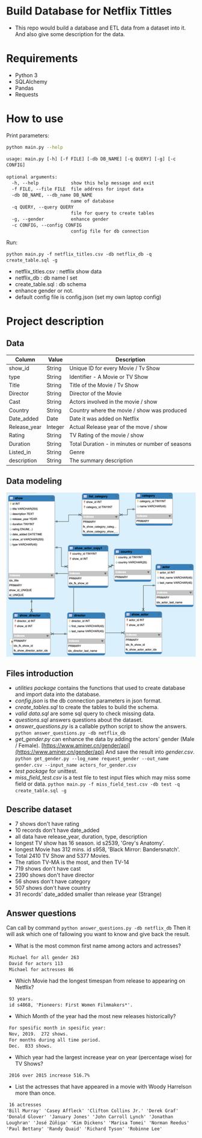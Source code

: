 # Build Database for Netflix Tittles

- This repo would build a database and ETL data from a dataset into it. And also give some description for the data. 

# Requirements

- Python 3
- SQLAlchemy 
- Pandas
- Requests 

# How to use

Print parameters:

```bash
python main.py --help
```

```
usage: main.py [-h] [-f FILE] [-db DB_NAME] [-q QUERY] [-g] [-c CONFIG]

optional arguments:
  -h, --help            show this help message and exit
  -f FILE, --file FILE  file address for input data
  -db DB_NAME, --db_name DB_NAME
                        name of database
  -q QUERY, --query QUERY
                        file for query to create tables
  -g, --gender          enhance gender
  -c CONFIG, --config CONFIG
                        config file for db connection
```
Run:
```
python main.py -f netflix_titles.csv -db netflix_db -q create_table.sql -g
```
- netflix_titles.csv : netflix show data
- netflix_db : db name I set
- create_table.sql : db schema
- enhance gender or not.
- default config file is config.json (set my own laptop config)


# Project description
## Data

| **Column** | **Value** | **Description** |
| --- | --- | --- |
| show\_id | String | Unique ID for every Movie / Tv Show |
| type | String | Identifier - A Movie or TV Show |
| Title | String | Title of the Movie / Tv Show |
| Director | String | Director of the Movie |
| Cast | String | Actors involved in the movie / show |
| Country | String | Country where the movie / show was produced |
| Date\_added | Date | Date it was added on Netflix |
| Release\_year | Integer | Actual Release year of the move / show |
| Rating | String | TV Rating of the movie / show |
| Duration | String | Total Duration - in minutes or number of seasons |
| Listed\_in | String | Genre |
| description | String | The summary description |

## Data modeling

![Alt text](data_model_diagram.png)

## Files introduction
- *utilities package* contains the functions that used to create database and import data into the database.
- *config.json* is the db connection parameters in json format.
- *create_tables.sql* to create the tables to build the schema.
- *valid data.sql* are some sql query to check missing data.
- *questions.sql* answers questions about the dataset.
- *answer_questions.py* is a callable python script to show the answers.
```python answer_questions.py -db netflix_db```
- *get_gender.py* can enhance the data by adding the actors' gender (Male / Female). [https://www.aminer.cn/gender/api](https://www.aminer.cn/gender/api) 
And save the result into *gender.csv*.
```python get_gender.py --log_name request_gender --out_name gender.csv --input_name actors_for_gender.csv```
- *test package* for unittest.
- *miss_field_test.csv* is a test file to test input files which may miss some field or data.
```python main.py -f miss_field_test.csv -db test -q create_table.sql -g```


## Describe dataset
- 7 shows don't have rating
- 10 records don't have date_added
- all data have release_year, duration, type, description
- longest TV show has 16 season. id s2539, 'Grey's Anatomy'.
- longest Movie has 312 mins. id s958, 'Black Mirror: Bandersnatch'.
- Total 2410 TV Show and 5377 Movies.
- The ration TV-MA is the most, and then TV-14 
- 719 shows don't have cast
- 2390 shows don't have director
- 56 shows don't have category
- 507 shows don't have country
- 31 records' date_added smaller than release year (Strange)

## Answer questions
Can call by command ```python answer_questions.py -db netflix_db```
Then it will ask which one of fallowing you want to know and give back the result.

- What is the most common first name among actors and actresses?
```
 Michael for all gender 263
 David for actors 113
 Michael for actresses 86
```
- Which Movie had the longest timespan from release to appearing on Netflix?
```
 93 years. 
 id s4868, 'Pioneers: First Women Filmmakers*'.
```
- Which Month of the year had the most new releases historically?
```
 For spesific month in spesific year:
 Nov, 2019.  272 shows.
 For months during all time period.
 Dec.  833 shows.
```
- Which year had the largest increase year on year (percentage wise) for TV Shows?
```
 2016 over 2015 increase 516.7% 
```
- List the actresses that have appeared in a movie with Woody Harrelson more than once.
```commandline
 16 actresses
'Bill Murray' 'Casey Affleck' 'Clifton Collins Jr.' 'Derek Graf' 'Donald Glover' 'January Jones' 'John Carroll Lynch' 'Jonathan Loughran' 'José Zúñiga' 'Kim Dickens' 'Marisa Tomei' 'Norman Reedus' 'Paul Bettany' 'Randy Quaid' 'Richard Tyson' 'Robinne Lee' 
```
